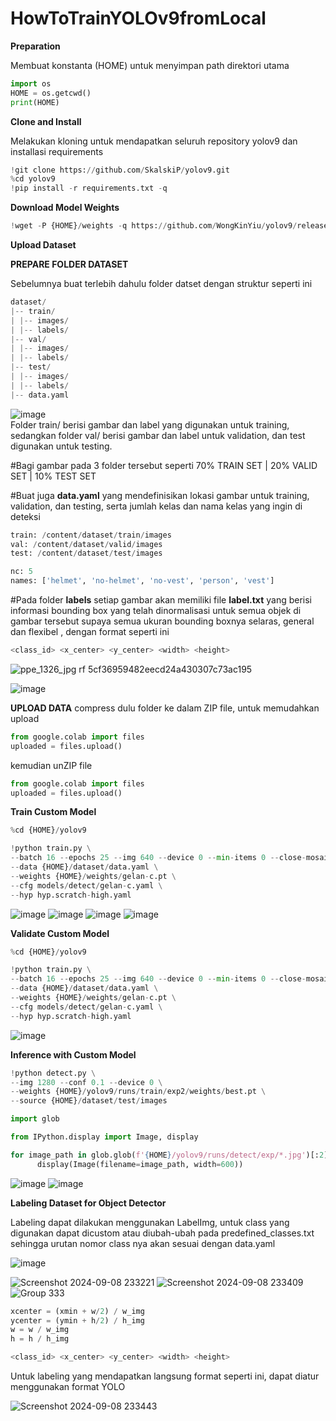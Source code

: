 # HowToTrainYOLOv9fromLocal

**Preparation**

Membuat konstanta (HOME) untuk menyimpan path direktori utama
```python
import os
HOME = os.getcwd()
print(HOME)
```

**Clone and Install**

Melakukan kloning untuk mendapatkan seluruh repository yolov9 dan installasi requirements 
```python
!git clone https://github.com/SkalskiP/yolov9.git
%cd yolov9
!pip install -r requirements.txt -q
```

**Download Model Weights**
```python
!wget -P {HOME}/weights -q https://github.com/WongKinYiu/yolov9/releases/download/v0.1/gelan-c.pt
```

**Upload Dataset**

**PREPARE FOLDER DATASET**

Sebelumnya buat terlebih dahulu folder datset dengan struktur seperti ini <br>
```python
dataset/
|-- train/
| |-- images/
| |-- labels/
|-- val/
| |-- images/
| |-- labels/
|-- test/
| |-- images/
| |-- labels/
|-- data.yaml
```


![image](https://github.com/user-attachments/assets/c23f8314-632f-4792-8352-2e0dbdc17e93) <br>
Folder train/ berisi gambar dan label yang digunakan untuk training, sedangkan folder val/ berisi gambar dan label untuk validation, dan test digunakan untuk testing. 

#Bagi gambar pada 3 folder tersebut seperti 70% TRAIN SET | 20% VALID SET | 10% TEST SET

#Buat juga **data.yaml** yang mendefinisikan lokasi gambar untuk training, validation, dan testing, serta jumlah kelas dan nama kelas yang ingin di deteksi

```python
train: /content/dataset/train/images
val: /content/dataset/valid/images
test: /content/dataset/test/images

nc: 5
names: ['helmet', 'no-helmet', 'no-vest', 'person', 'vest']
```

#Pada folder **labels** setiap gambar akan memiliki file **label.txt** yang berisi informasi bounding box yang telah dinormalisasi untuk semua objek di gambar tersebut supaya semua ukuran bounding boxnya selaras, general dan flexibel , dengan format seperti ini 
```python
<class_id> <x_center> <y_center> <width> <height>
```
![ppe_1326_jpg rf 5cf36959482eecd24a430307c73ac195](https://github.com/user-attachments/assets/0dbad743-c8a2-4911-8388-6f207bf4b0ac)

![image](https://github.com/user-attachments/assets/1a0c2f82-05d3-47ef-bd0a-90fa759c443e)

**UPLOAD DATA**
compress dulu folder ke dalam ZIP file, untuk memudahkan upload 
```python
from google.colab import files
uploaded = files.upload()
```
kemudian unZIP file
```python
from google.colab import files
uploaded = files.upload()
```

**Train Custom Model**
```python
%cd {HOME}/yolov9

!python train.py \
--batch 16 --epochs 25 --img 640 --device 0 --min-items 0 --close-mosaic 15 \
--data {HOME}/dataset/data.yaml \
--weights {HOME}/weights/gelan-c.pt \
--cfg models/detect/gelan-c.yaml \
--hyp hyp.scratch-high.yaml
```
![image](https://github.com/user-attachments/assets/7fc7bc78-a3fa-41c7-8620-1bbb6fd4a5e7)
![image](https://github.com/user-attachments/assets/8a29383a-d363-4bde-bd24-7677d99fd8c7)
![image](https://github.com/user-attachments/assets/1af1959b-dbcd-4717-bd5a-1aec49e0e781)
![image](https://github.com/user-attachments/assets/41141e98-913c-49de-9af9-a9b25f16bc76)

**Validate Custom Model**

```python
%cd {HOME}/yolov9

!python train.py \
--batch 16 --epochs 25 --img 640 --device 0 --min-items 0 --close-mosaic 15 \
--data {HOME}/dataset/data.yaml \
--weights {HOME}/weights/gelan-c.pt \
--cfg models/detect/gelan-c.yaml \
--hyp hyp.scratch-high.yaml
```
![image](https://github.com/user-attachments/assets/91a9e47f-e8c1-467d-930d-dfe466730ed1)

**Inference with Custom Model**

```python
!python detect.py \
--img 1280 --conf 0.1 --device 0 \
--weights {HOME}/yolov9/runs/train/exp2/weights/best.pt \
--source {HOME}/dataset/test/images
```
```python
import glob

from IPython.display import Image, display

for image_path in glob.glob(f'{HOME}/yolov9/runs/detect/exp/*.jpg')[:2]:
      display(Image(filename=image_path, width=600))
```
![image](https://github.com/user-attachments/assets/4946fa10-9063-401a-b8e4-52fa64e6fa32)
![image](https://github.com/user-attachments/assets/b94f4063-26e0-481e-9df8-11425c5ada60)




**Labeling Dataset for Object Detector**

Labeling dapat dilakukan menggunakan LabelImg, untuk class yang digunakan dapat dicustom atau diubah-ubah pada predefined_classes.txt sehingga urutan nomor class nya akan sesuai dengan data.yaml

![image](https://github.com/user-attachments/assets/0136cd2e-a10e-4713-be43-1d9665b14c4f)


![Screenshot 2024-09-08 233221](https://github.com/user-attachments/assets/cb8b1163-8ad2-48ee-b095-e936dc054725)
![Screenshot 2024-09-08 233409](https://github.com/user-attachments/assets/73513985-3661-49d5-8c20-720140f8e24c)
![Group 333](https://github.com/user-attachments/assets/bc13c884-6a19-435c-afec-d0fc25fcfe1d)

```python
xcenter = (xmin + w/2) / w_img
ycenter = (ymin + h/2) / h_img
w = w / w_img
h = h / h_img
```
```python
<class_id> <x_center> <y_center> <width> <height>
```
Untuk labeling yang mendapatkan langsung format seperti ini, dapat diatur menggunakan format YOLO

![Screenshot 2024-09-08 233443](https://github.com/user-attachments/assets/010b43b1-2bbb-44e2-a385-9f9862b1946a)
